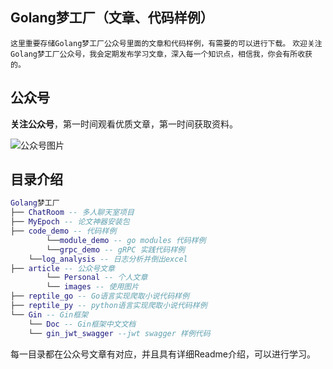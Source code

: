 ## Golang梦工厂（文章、代码样例）

`这里重要存储Golang梦工厂公众号里面的文章和代码样例，有需要的可以进行下载。`
`欢迎关注Golang梦工厂公众号，我会定期发布学习文章，深入每一个知识点，相信我，你会有所收获的。`

## 公众号

**关注公众号**，第一时间观看优质文章，第一时间获取资料。

![公众号图片](https://song-oss.oss-cn-beijing.aliyuncs.com/wx/qrcode_for_gh_efed4775ba73_258.jpg)


## 目录介绍


``` lua
Golang梦工厂
├── ChatRoom -- 多人聊天室项目
├── MyEpoch -- 论文神器安装包
├── code_demo -- 代码样例
		└──module_demo -- go modules 代码样例
		└──grpc_demo -- gRPC 实践代码样例
    └──log_analysis -- 日志分析并倒出excel
├── article -- 公众号文章
		└── Personal -- 个人文章
		└── images -- 使用图片
├── reptile_go -- Go语言实现爬取小说代码样例
├── reptile_py -- python语言实现爬取小说代码样例
└── Gin -- Gin框架
	└── Doc -- Gin框架中文文档
	└── gin_jwt_swagger --jwt swagger 样例代码
```

每一目录都在公众号文章有对应，并且具有详细Readme介绍，可以进行学习。